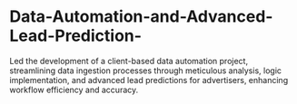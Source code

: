 # Data-Automation-and-Advanced-Lead-Prediction-
Led the development of a client-based data automation project, streamlining data ingestion processes through meticulous analysis, logic implementation, and advanced lead predictions for advertisers, enhancing workflow efficiency and accuracy.
